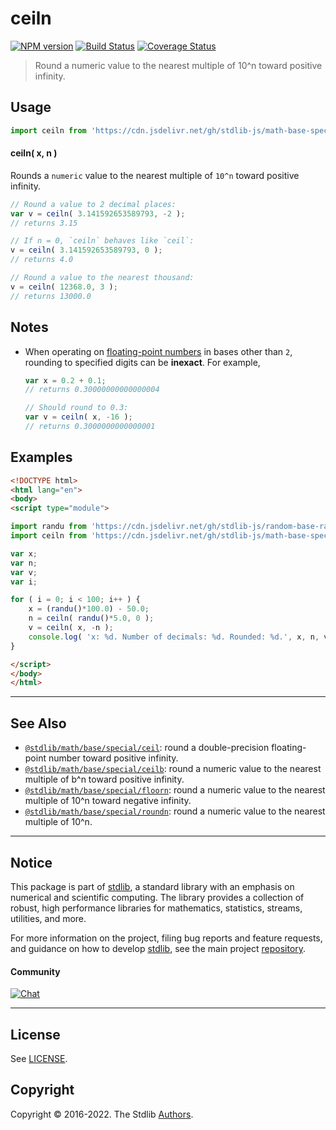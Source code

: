 <!--

@license Apache-2.0

Copyright (c) 2018 The Stdlib Authors.

Licensed under the Apache License, Version 2.0 (the "License");
you may not use this file except in compliance with the License.
You may obtain a copy of the License at

   http://www.apache.org/licenses/LICENSE-2.0

Unless required by applicable law or agreed to in writing, software
distributed under the License is distributed on an "AS IS" BASIS,
WITHOUT WARRANTIES OR CONDITIONS OF ANY KIND, either express or implied.
See the License for the specific language governing permissions and
limitations under the License.

-->

# ceiln

[![NPM version][npm-image]][npm-url] [![Build Status][test-image]][test-url] [![Coverage Status][coverage-image]][coverage-url] <!-- [![dependencies][dependencies-image]][dependencies-url] -->

> Round a numeric value to the nearest multiple of 10^n toward positive infinity.



<section class="usage">

## Usage

```javascript
import ceiln from 'https://cdn.jsdelivr.net/gh/stdlib-js/math-base-special-ceiln@esm/index.mjs';
```

#### ceiln( x, n )

Rounds a `numeric` value to the nearest multiple of `10^n` toward positive infinity.

```javascript
// Round a value to 2 decimal places:
var v = ceiln( 3.141592653589793, -2 );
// returns 3.15

// If n = 0, `ceiln` behaves like `ceil`:
v = ceiln( 3.141592653589793, 0 );
// returns 4.0

// Round a value to the nearest thousand:
v = ceiln( 12368.0, 3 );
// returns 13000.0
```

</section>

<!-- /.usage -->

<section class="notes">

## Notes

-   When operating on [floating-point numbers][ieee754] in bases other than `2`, rounding to specified digits can be **inexact**. For example,

    ```javascript
    var x = 0.2 + 0.1;
    // returns 0.30000000000000004

    // Should round to 0.3:
    var v = ceiln( x, -16 );
    // returns 0.3000000000000001
    ```

</section>

<!-- /.notes -->

<section class="examples">

## Examples

<!-- eslint no-undef: "error" -->

```html
<!DOCTYPE html>
<html lang="en">
<body>
<script type="module">

import randu from 'https://cdn.jsdelivr.net/gh/stdlib-js/random-base-randu@esm/index.mjs';
import ceiln from 'https://cdn.jsdelivr.net/gh/stdlib-js/math-base-special-ceiln@esm/index.mjs';

var x;
var n;
var v;
var i;

for ( i = 0; i < 100; i++ ) {
    x = (randu()*100.0) - 50.0;
    n = ceiln( randu()*5.0, 0 );
    v = ceiln( x, -n );
    console.log( 'x: %d. Number of decimals: %d. Rounded: %d.', x, n, v );
}

</script>
</body>
</html>
```

</section>

<!-- /.examples -->

<!-- Section for related `stdlib` packages. Do not manually edit this section, as it is automatically populated. -->

<section class="related">

* * *

## See Also

-   <span class="package-name">[`@stdlib/math/base/special/ceil`][@stdlib/math/base/special/ceil]</span><span class="delimiter">: </span><span class="description">round a double-precision floating-point number toward positive infinity.</span>
-   <span class="package-name">[`@stdlib/math/base/special/ceilb`][@stdlib/math/base/special/ceilb]</span><span class="delimiter">: </span><span class="description">round a numeric value to the nearest multiple of b^n toward positive infinity.</span>
-   <span class="package-name">[`@stdlib/math/base/special/floorn`][@stdlib/math/base/special/floorn]</span><span class="delimiter">: </span><span class="description">round a numeric value to the nearest multiple of 10^n toward negative infinity.</span>
-   <span class="package-name">[`@stdlib/math/base/special/roundn`][@stdlib/math/base/special/roundn]</span><span class="delimiter">: </span><span class="description">round a numeric value to the nearest multiple of 10^n.</span>

</section>

<!-- /.related -->

<!-- Section for all links. Make sure to keep an empty line after the `section` element and another before the `/section` close. -->


<section class="main-repo" >

* * *

## Notice

This package is part of [stdlib][stdlib], a standard library with an emphasis on numerical and scientific computing. The library provides a collection of robust, high performance libraries for mathematics, statistics, streams, utilities, and more.

For more information on the project, filing bug reports and feature requests, and guidance on how to develop [stdlib][stdlib], see the main project [repository][stdlib].

#### Community

[![Chat][chat-image]][chat-url]

---

## License

See [LICENSE][stdlib-license].


## Copyright

Copyright &copy; 2016-2022. The Stdlib [Authors][stdlib-authors].

</section>

<!-- /.stdlib -->

<!-- Section for all links. Make sure to keep an empty line after the `section` element and another before the `/section` close. -->

<section class="links">

[npm-image]: http://img.shields.io/npm/v/@stdlib/math-base-special-ceiln.svg
[npm-url]: https://npmjs.org/package/@stdlib/math-base-special-ceiln

[test-image]: https://github.com/stdlib-js/math-base-special-ceiln/actions/workflows/test.yml/badge.svg?branch=main
[test-url]: https://github.com/stdlib-js/math-base-special-ceiln/actions/workflows/test.yml?query=branch:main

[coverage-image]: https://img.shields.io/codecov/c/github/stdlib-js/math-base-special-ceiln/main.svg
[coverage-url]: https://codecov.io/github/stdlib-js/math-base-special-ceiln?branch=main

<!--

[dependencies-image]: https://img.shields.io/david/stdlib-js/math-base-special-ceiln.svg
[dependencies-url]: https://david-dm.org/stdlib-js/math-base-special-ceiln/main

-->

[chat-image]: https://img.shields.io/gitter/room/stdlib-js/stdlib.svg
[chat-url]: https://gitter.im/stdlib-js/stdlib/

[stdlib]: https://github.com/stdlib-js/stdlib

[stdlib-authors]: https://github.com/stdlib-js/stdlib/graphs/contributors

[umd]: https://github.com/umdjs/umd
[es-module]: https://developer.mozilla.org/en-US/docs/Web/JavaScript/Guide/Modules

[deno-url]: https://github.com/stdlib-js/math-base-special-ceiln/tree/deno
[umd-url]: https://github.com/stdlib-js/math-base-special-ceiln/tree/umd
[esm-url]: https://github.com/stdlib-js/math-base-special-ceiln/tree/esm
[branches-url]: https://github.com/stdlib-js/math-base-special-ceiln/blob/main/branches.md

[stdlib-license]: https://raw.githubusercontent.com/stdlib-js/math-base-special-ceiln/main/LICENSE

[ieee754]: https://en.wikipedia.org/wiki/IEEE_754-1985

<!-- <related-links> -->

[@stdlib/math/base/special/ceil]: https://github.com/stdlib-js/math-base-special-ceil/tree/esm

[@stdlib/math/base/special/ceilb]: https://github.com/stdlib-js/math-base-special-ceilb/tree/esm

[@stdlib/math/base/special/floorn]: https://github.com/stdlib-js/math-base-special-floorn/tree/esm

[@stdlib/math/base/special/roundn]: https://github.com/stdlib-js/math-base-special-roundn/tree/esm

<!-- </related-links> -->

</section>

<!-- /.links -->
